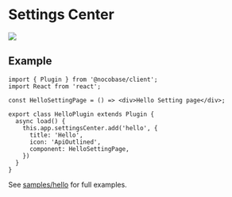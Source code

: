 # Settings Center

<img src="./settings-center/settings-tab.jpg" style="max-width: 100%;"/>

## Example

```tsx | pure
import { Plugin } from '@nocobase/client';
import React from 'react';

const HelloSettingPage = () => <div>Hello Setting page</div>;

export class HelloPlugin extends Plugin {
  async load() {
    this.app.settingsCenter.add('hello', {
      title: 'Hello',
      icon: 'ApiOutlined',
      component: HelloSettingPage,
    })
  }
}
```

See [samples/hello](https://github.com/nocobase/nocobase/blob/main/packages/plugins/%40nocobase/plugin-sample-hello/src/client/index.tsx) for full examples.
